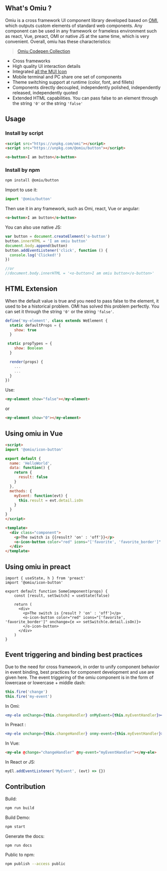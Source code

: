 ## What's Omiu ?

Omiu is a cross framework UI component library developed based on [OMI](https://github.com/tencent/omi), which outputs custom elements of standard web components. Any component can be used in any framework or frameless environment such as react, Vue, preact, OMI or native JS at the same time, which is very convenient. Overall, omiu has these characteristics:

> [Omiu Codepen Collection](https://codepen.io/collection/XBJjke)

* Cross frameworks 
* High quality UI interaction details
* Integrated [all the MUI Icon](https://tencent.github.io/omi/components/icon/demos/icon.html)
* Mobile terminal and PC share one set of components
* Theme switching support at runtime (color, font, and fillets)
* Components directly decoupled, independently polished, independently released, independently quoted
* Extended HTML capabilities. You can pass false to an element through the string `'0'` or the string `'false'`

## Usage

### Install by script

```html
<script src="https://unpkg.com/omi"></script>
<script src="https://unpkg.com/@omiu/button"></script>

<o-button>I am button</o-button>
```

### Install by npm

``` bash
npm install @omiu/button
```

Import to use it:

```js
import '@omiu/button'
```

Then use it in any framework, such as Omi, react, Vue or angular:

``` html
<o-button>I am button</o-button>
```

You can also use native JS:

```js
var button = document.createElement('o-button')
button.innerHTML = 'I am omiu button'
document.body.append(button)
button.addEventListener('click', function () {
  console.log('Clicked!')
})

//or
//document.body.innerHTML = '<o-button>I am omiu button</o-button>'
```

## HTML Extension 

When the default value is true and you need to pass false to the element, it used to be a historical problem. OMI has solved this problem perfectly. You can set it through the string `'0'` or the string `'false'`.

```js
define('my-element', class extends WeElement {
  static defaultProps = {
    show: true
  }

 static propTypes = {
    show: Boolean
  }

  render(props) {
    ...
    ...
  }
})
```

Use:

```html
<my-element show="false"></my-element>
```

or

```html
<my-element show="0"></my-element>
```


## Using omiu in Vue

```html
<script>
import '@omiu/icon-button'

export default {
  name: 'HelloWorld',
  data: function() {
    return {
      result: false
    }
  },
  methods: {
    myEvent: function(evt) {
      this.result = evt.detail.isOn
    }
  }
}
</script>

<template>
  <div class="component">
    <p>The switch is {{result? 'on' : 'off'}}</p>
    <o-icon-button color="red" icons="['favorite', 'favorite_border']" @change="myEvent"></o-icon-button>
  </div>
</template>
```

## Using omiu in preact

```tsx
import { useState, h } from 'preact'
import '@omiu/icon-button'

export default function SomeComponent(props) {
    const [result, setSwitch] = useState(false)

    return (
      <div>
        <p>The switch is {result ? 'on' : 'off'}</p>
        <o-icon-button color="red" icons="['favorite', 'favorite_border']" onchange={e => setSwitch(e.detail.isOn)}>
        </o-icon-button>
      </div>
    )
}
```


<!-- ## Using omiu in react

```tsx
/** @jsx nativeEvents */
import nativeEvents from 'jsx-native-events'
import { useState } from 'react'
import '@omiu/icon-button'

export default function SomeComponent(props) {
    const [result, setSwitch] = useState(false)

    return (
      <div>
        <p>The switch is {result ? 'on' : 'off'}</p>
        <o-icon-button color="red" icons="['favorite', 'favorite_border']" onEventChange={e => setSwitch(e.detail.isOn)}>
        </o-icon-button>
      </div>
    )
}
```

Many thanks to calebdwilliams's [jsx-native-events](https://github.com/calebdwilliams/jsx-native-events#readme)。
 -->

## Event triggering and binding best practices

Due to the need for cross framework, in order to unify component behavior in event binding, best practices for component development and use are given here. The event triggering of the omiu component is in the form of lowercase or lowercase + middle dash:

```js
this.fire('change')
this.fire('my-event')
```

In Omi:

```jsx
<my-ele onChange={this.changeHandler} onMyEvent={this.myEventHandler}></my-ele>
```

In Preact :

```jsx
<my-ele onchange={this.changeHandler} onmy-event={this.myEventHandler}></my-ele>
```

In Vue:

```html
<my-ele @change="changeHandler" @my-event="myEventHandler"></my-ele>
```

In React or JS:

```jsx
myEl.addEventListener('MyEvent', (evt) => {})
```

## Contribution

Build:

```bash
npm run build
```

Build Demo:

```bash
npm start 
```

Generate the docs:

```bash
npm run docs
```

Public to npm:

```bash
npm publish --access public
```


